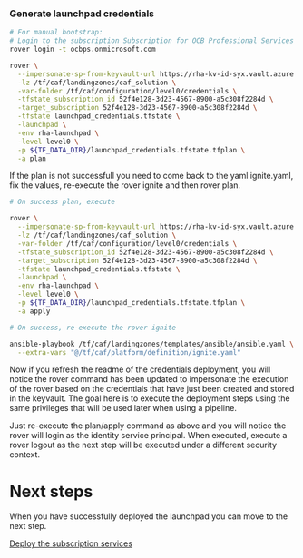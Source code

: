 
### Generate launchpad credentials

```bash
# For manual bootstrap:
# Login to the subscription Subscription for OCB Professional Services with the user rahmat.hadi@ocbps.onmicrosoft.com
rover login -t ocbps.onmicrosoft.com

rover \
  --impersonate-sp-from-keyvault-url https://rha-kv-id-syx.vault.azure.net/ \
  -lz /tf/caf/landingzones/caf_solution \
  -var-folder /tf/caf/configuration/level0/credentials \
  -tfstate_subscription_id 52f4e128-3d23-4567-8900-a5c308f2284d \
  -target_subscription 52f4e128-3d23-4567-8900-a5c308f2284d \
  -tfstate launchpad_credentials.tfstate \
  -launchpad \
  -env rha-launchpad \
  -level level0 \
  -p ${TF_DATA_DIR}/launchpad_credentials.tfstate.tfplan \
  -a plan

```

If the plan is not successfull you need to come back to the yaml ignite.yaml, fix the values, re-execute the rover ignite and then rover plan.


```bash 
# On success plan, execute

rover \
  --impersonate-sp-from-keyvault-url https://rha-kv-id-syx.vault.azure.net/ \
  -lz /tf/caf/landingzones/caf_solution \
  -var-folder /tf/caf/configuration/level0/credentials \
  -tfstate_subscription_id 52f4e128-3d23-4567-8900-a5c308f2284d \
  -target_subscription 52f4e128-3d23-4567-8900-a5c308f2284d \
  -tfstate launchpad_credentials.tfstate \
  -launchpad \
  -env rha-launchpad \
  -level level0 \
  -p ${TF_DATA_DIR}/launchpad_credentials.tfstate.tfplan \
  -a apply

```

```bash
# On success, re-execute the rover ignite

ansible-playbook /tf/caf/landingzones/templates/ansible/ansible.yaml \
  --extra-vars "@/tf/caf/platform/definition/ignite.yaml"

```

Now if you refresh the readme of the credentials deployment, you will notice the rover command has been updated to impersonate the execution of the rover based on the credentials that have just been created and stored in the keyvault. The goal here is to execute the deployment steps using the same privileges that will be used later when using a pipeline.

Just re-execute the plan/apply command as above and you will notice the rover will login as the identity service principal. When executed, execute a rover logout as the next step will be executed under a different security context.

# Next steps

When you have successfully deployed the launchpad you can  move to the next step.

 [Deploy the subscription services](../../level1/subscriptions/readme.md)
